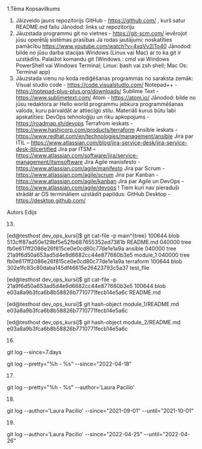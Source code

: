 1.Tēma
Kopsavilkums
1. Jāizveido jauns repozitorijs GitHub - https://github.com/ , kurš satur README.md 
failu
Jānodod: links uz repozitoriju
2. Jāuzstada programmu git no vietnes - https://git-scm.com/ ievērojot jūsu 
operētāj sistēmas prasības 
Ja rodas jautājumi: noskatīties pamācību 
https://www.youtube.com/watch?v=4xqVv2lTo40
Jānodod: bilde no jūsu darba stacijas Windows (Linux vai Mac) ar to ka git ir uzstādīts. 
Palaižot komandu git (Windows : cmd vai Windows PowerShell vai Windows Terminal; 
Linux: bash vai zsh shell; Mac Os: Terminal app)
3. Jāuzstada vienu no koda rediģēšanas programmas no saraksta zemāk:
Visual studio code - https://code.visualstudio.com/
Notepad++ - https://notepad-plus-plus.org/downloads/
Sublime Text - https://www.sublimetext.com/
Atom - https://atom.io/
Jānodod: bilde no jūsu redaktora ar Hello world programmu jebkura programmēšanas 
valoda, kuru pārvaldāt ar attiecīgo stilu.
Materiāli kurus būtu labi apskatīties: 
DevOps tehnoloģiju un riku apkopojums - https://roadmap.sh/devops
Terrafrom ieskats - https://www.hashicorp.com/products/terraform
Ansible ieskats - https://www.redhat.com/en/technologies/management/ansible
Jira par ITIL – https://www.atlassian.com/blog/jira-service-desk/jira-service-desk-itilcertified
Jira par ITSM – https://www.atlassian.com/software/jira/service-management/itsmsoftware
Jira Agile manisfesto - https://www.atlassian.com/agile/manifesto
Jira par Scrum - https://www.atlassian.com/agile/scrum
Jira par Kanban - https://www.atlassian.com/agile/kanban
Jira par Agile un DevOps - https://www.atlassian.com/agile/devops
! Tiem kuri nav pieraduši strādāt ar OS termināliem uzstādīt papildus:
GitHub Desktop - https://desktop.github.com/

Autors Edijs

13.
[ed@testhost dev_ops_kursi]$  git cat-file -p main^{tree}
100644 blob 513cff87ad50e129bf5e52fb687655352ed7381b    README.md
040000 tree fb0e617ff2086e26f815ce0e0cd80c77de1e1a9a    ansible
040000 tree 21a9f6d50a653ad5d4e9d6682cc44e877660b3e5    module_1
040000 tree fb0e617ff2086e26f815ce0e0cd80c77de1e1a9a    terraform
100644 blob 302e1fc83c80daba145df46615e26423793c5a37    test_file

[ed@testhost dev_ops_kursi]$  git cat-file -p 21a9f6d50a653ad5d4e9d6682cc44e877660b3e5
100644 blob e03a8a9b3fca6b8b58826b7710771fecb14e5a6c    README.md

[ed@testhost dev_ops_kursi]$ git hash-object module_1/README.md
e03a8a9b3fca6b8b58826b7710771fecb14e5a6c

[ed@testhost dev_ops_kursi]$ git hash-object module_2/README.md
e03a8a9b3fca6b8b58826b7710771fecb14e5a6c

16. 
git log --since=7.days

git log --pretty="%h - %s" --since="2022-04-18"

17.
git log --pretty="%h - %s" --author='Laura Pacilio'

18.
git log --author='Laura Pacilio' --since="2021-09-01" --until="2021-10-01"

19. 
git log --author='Laura Pacilio' --since="2022-04-25" --until="2022-04-26"
